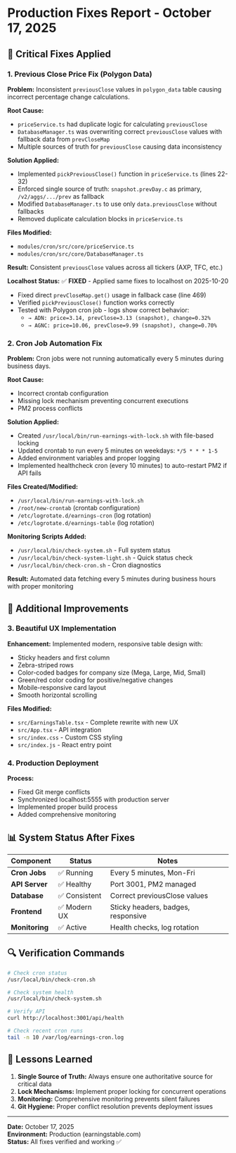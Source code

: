 # Production Fixes Report - October 17, 2025

## 🔧 Critical Fixes Applied

### 1. Previous Close Price Fix (Polygon Data)

**Problem:** Inconsistent `previousClose` values in `polygon_data` table causing incorrect percentage change calculations.

**Root Cause:**

- `priceService.ts` had duplicate logic for calculating `previousClose`
- `DatabaseManager.ts` was overwriting correct `previousClose` values with fallback data from `prevCloseMap`
- Multiple sources of truth for `previousClose` causing data inconsistency

**Solution Applied:**

- Implemented `pickPreviousClose()` function in `priceService.ts` (lines 22-32)
- Enforced single source of truth: `snapshot.prevDay.c` as primary, `/v2/aggs/.../prev` as fallback
- Modified `DatabaseManager.ts` to use only `data.previousClose` without fallbacks
- Removed duplicate calculation blocks in `priceService.ts`

**Files Modified:**

- `modules/cron/src/core/priceService.ts`
- `modules/cron/src/core/DatabaseManager.ts`

**Result:** Consistent `previousClose` values across all tickers (AXP, TFC, etc.)

**Localhost Status:** ✅ **FIXED** - Applied same fixes to localhost on 2025-10-20

- Fixed direct `prevCloseMap.get()` usage in fallback case (line 469)
- Verified `pickPreviousClose()` function works correctly
- Tested with Polygon cron job - logs show correct behavior:
  - `→ ADN: price=3.14, prevClose=3.13 (snapshot), change=0.32%`
  - `→ AGNC: price=10.06, prevClose=9.99 (snapshot), change=0.70%`

### 2. Cron Job Automation Fix

**Problem:** Cron jobs were not running automatically every 5 minutes during business days.

**Root Cause:**

- Incorrect crontab configuration
- Missing lock mechanism preventing concurrent executions
- PM2 process conflicts

**Solution Applied:**

- Created `/usr/local/bin/run-earnings-with-lock.sh` with file-based locking
- Updated crontab to run every 5 minutes on weekdays: `*/5 * * * 1-5`
- Added environment variables and proper logging
- Implemented healthcheck cron (every 10 minutes) to auto-restart PM2 if API fails

**Files Created/Modified:**

- `/usr/local/bin/run-earnings-with-lock.sh`
- `/root/new-crontab` (crontab configuration)
- `/etc/logrotate.d/earnings-cron` (log rotation)
- `/etc/logrotate.d/earnings-table` (log rotation)

**Monitoring Scripts Added:**

- `/usr/local/bin/check-system.sh` - Full system status
- `/usr/local/bin/check-system-light.sh` - Quick status check
- `/usr/local/bin/check-cron.sh` - Cron diagnostics

**Result:** Automated data fetching every 5 minutes during business hours with proper monitoring

## 🎯 Additional Improvements

### 3. Beautiful UX Implementation

**Enhancement:** Implemented modern, responsive table design with:

- Sticky headers and first column
- Zebra-striped rows
- Color-coded badges for company size (Mega, Large, Mid, Small)
- Green/red color coding for positive/negative changes
- Mobile-responsive card layout
- Smooth horizontal scrolling

**Files Modified:**

- `src/EarningsTable.tsx` - Complete rewrite with new UX
- `src/App.tsx` - API integration
- `src/index.css` - Custom CSS styling
- `src/index.js` - React entry point

### 4. Production Deployment

**Process:**

- Fixed Git merge conflicts
- Synchronized localhost:5555 with production server
- Implemented proper build process
- Added comprehensive monitoring

## 📊 System Status After Fixes

| Component      | Status        | Notes                              |
| -------------- | ------------- | ---------------------------------- |
| **Cron Jobs**  | ✅ Running    | Every 5 minutes, Mon-Fri           |
| **API Server** | ✅ Healthy    | Port 3001, PM2 managed             |
| **Database**   | ✅ Consistent | Correct previousClose values       |
| **Frontend**   | ✅ Modern UX  | Sticky headers, badges, responsive |
| **Monitoring** | ✅ Active     | Health checks, log rotation        |

## 🔍 Verification Commands

```bash
# Check cron status
/usr/local/bin/check-cron.sh

# Check system health
/usr/local/bin/check-system.sh

# Verify API
curl http://localhost:3001/api/health

# Check recent cron runs
tail -n 10 /var/log/earnings-cron.log
```

## 📝 Lessons Learned

1. **Single Source of Truth:** Always ensure one authoritative source for critical data
2. **Lock Mechanisms:** Implement proper locking for concurrent operations
3. **Monitoring:** Comprehensive monitoring prevents silent failures
4. **Git Hygiene:** Proper conflict resolution prevents deployment issues

---

**Date:** October 17, 2025  
**Environment:** Production (earningstable.com)  
**Status:** All fixes verified and working ✅
